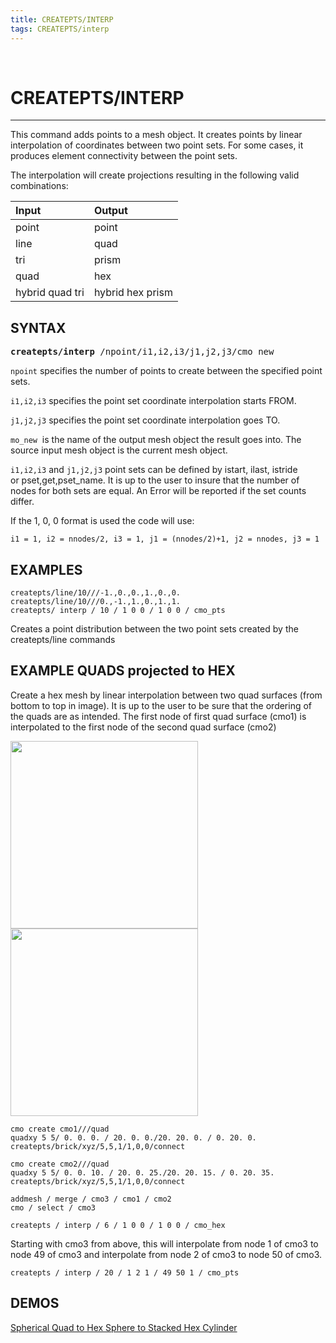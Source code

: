 ```yaml
---
title: CREATEPTS/INTERP
tags: CREATEPTS/interp 
---
```


 
# CREATEPTS/INTERP  

-----------


 This command adds points to a mesh object. It creates points by linear interpolation of coordinates between two point sets. For some cases, it produces element connectivity between the point sets.


 The interpolation will create projections resulting in the following valid combinations:

 
| Input  | Output  |
| :--- | :--- |
| point | point | 
| line  | quad  |
| tri  | prism  |
| quad | hex |
| hybrid quad tri | hybrid hex prism  |


 
## SYNTAX

<pre>
<b>createpts/interp</b> /npoint/i1,i2,i3/j1,j2,j3/cmo_new
</pre>


`npoint` specifies the number of points to create between the specified point sets.


`i1,i2,i3` specifies the point set coordinate interpolation starts FROM.


`j1,j2,j3` specifies the point set coordinate interpolation goes TO.


`mo_new`  is the name of the output mesh object the result goes into. The source input mesh object is the current mesh object.


`i1,i2,i3` and `j1,j2,j3` point sets can be defined by istart, ilast, istride or pset,get,pset_name.
 It is up to the user to insure that the number of nodes for both sets are equal. An Error will be reported if the set counts differ.

 If the 1, 0, 0 format is used the code will use:

 ```
 i1 = 1, i2 = nnodes/2, i3 = 1, j1 = (nnodes/2)+1, j2 = nnodes, j3 = 1
 ```


## EXAMPLES

```
createpts/line/10///-1.,0.,0.,1.,0.,0.
createpts/line/10///0.,-1.,1.,0.,1.,1.
createpts/ interp / 10 / 1 0 0 / 1 0 0 / cmo_pts
```
Creates a point distribution between the two point sets created by the createpts/line commands


## EXAMPLE QUADS projected to HEX

  Create a hex mesh by linear interpolation between two quad surfaces (from bottom to top in image).
  It is up to the user to be sure that the ordering of the quads are
  as intended. The first node of first quad surface (cmo1) is
  interpolated to the first node of the second quad surface (cmo2)
  
<a href="https://lanl.github.io/LaGriT/pages/docs/demos/output/createptsinterp_input.png"><img width="300" src="https://lanl.github.io/LaGriT/pages/docs/demos/output/createptsinterp_input.png"> </a> 
<a href="https://lanl.github.io/LaGriT/pages/docs/demos/output/createptsinterp_hex.png"><img width="300" src="https://lanl.github.io/LaGriT/pages/docs/demos/output/createptsinterp_hex.png"> </a> 

  
```
cmo create cmo1///quad
quadxy 5 5/ 0. 0. 0. / 20. 0. 0./20. 20. 0. / 0. 20. 0.
createpts/brick/xyz/5,5,1/1,0,0/connect

cmo create cmo2///quad
quadxy 5 5/ 0. 0. 10. / 20. 0. 25./20. 20. 15. / 0. 20. 35.
createpts/brick/xyz/5,5,1/1,0,0/connect

addmesh / merge / cmo3 / cmo1 / cmo2
cmo / select / cmo3

createpts / interp / 6 / 1 0 0 / 1 0 0 / cmo_hex
```

Starting with cmo3 from above, this will interpolate from node 1 of cmo3 to node 49 of cmo3 and interpolate from node 2 of cmo3 to node 50 of cmo3.

```
createpts / interp / 20 / 1 2 1 / 49 50 1 / cmo_pts
```

## DEMOS 

[Spherical Quad to Hex Sphere to Stacked Hex Cylinder](../demos/demo_creatept_interp.md)

  

